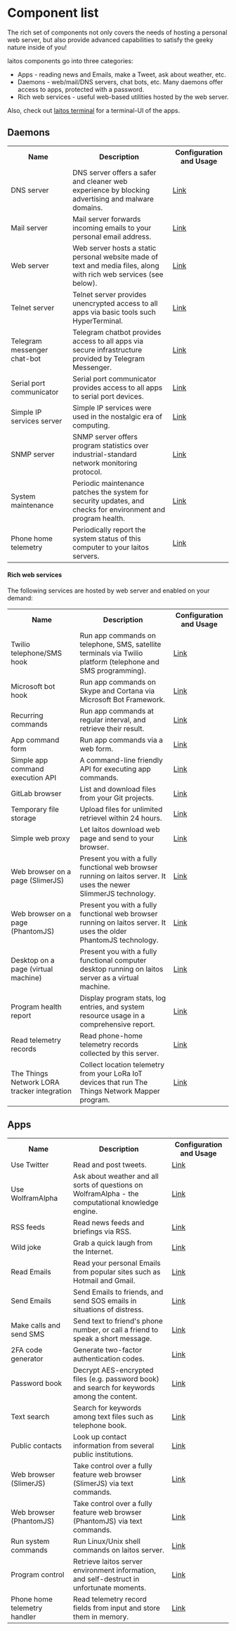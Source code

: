 # Component list
The rich set of components not only covers the needs of hosting a personal web server, but also provide advanced
capabilities to satisfy the geeky nature inside of you!

laitos components go into three categories:
- Apps - reading news and Emails, make a Tweet, ask about weather, etc.
- Daemons - web/mail/DNS servers, chat bots, etc. Many daemons offer access to apps, protected with a password.
- Rich web services - useful web-based utilities hosted by the web server.

Also, check out [laitos terminal](https://github.com/HouzuoGuo/laitos/wiki/Laitos-terminal) for a terminal-UI of
the apps.
## Daemons
<table>
    <tr>
        <th>Name</th>
        <th>Description</th>
        <th>Configuration and Usage</th>
    </tr>
    <tr>
        <td>DNS server</td>
        <td>DNS server offers a safer and cleaner web experience by blocking advertising and malware domains.</td>
        <td><a href="https://github.com/HouzuoGuo/laitos/wiki/%5BDaemon%5D-DNS-server" target="_blank">Link</a></td>
    </tr>
    <tr>
        <td>Mail server</td>
        <td>Mail server forwards incoming emails to your personal email address.</td>
        <td><a href="https://github.com/HouzuoGuo/laitos/wiki/%5BDaemon%5D-mail-server" target="_blank">Link</a></td>
    </tr>
    <tr>
        <td>Web server</td>
        <td>Web server hosts a static personal website made of text and media files, along with rich web services (see below).</td>
        <td><a href="https://github.com/HouzuoGuo/laitos/wiki/%5BDaemon%5D-web-server" target="_blank">Link</a></td>
    </tr>
    <tr>
        <td>Telnet server</td>
        <td>Telnet server provides unencrypted access to all apps via basic tools such HyperTerminal.</td>
        <td><a href="https://github.com/HouzuoGuo/laitos/wiki/%5BDaemon%5D-telnet-server" target="_blank">Link</a></td>
    </tr>
    <tr>
        <td>Telegram messenger chat-bot</td>
        <td>Telegram chatbot provides access to all apps via secure infrastructure provided by Telegram Messenger.</td>
        <td><a href="https://github.com/HouzuoGuo/laitos/wiki/%5BDaemon%5D-telegram-chat-bot" target="_blank">Link</a></td>
    </tr>
    <tr>
        <td>Serial port communicator</td>
        <td>Serial port communicator provides access to all apps to serial port devices.</td>
        <td><a href="https://github.com/HouzuoGuo/laitos/wiki/%5BDaemon%5D-serial-port-communicator" target="_blank">Link</a></td>
    </tr>
    <tr>
        <td>Simple IP services server</td>
        <td>Simple IP services were used in the nostalgic era of computing.</td>
        <td><a href="https://github.com/HouzuoGuo/laitos/wiki/%5BDaemon%5D-simple-IP-services" target="_blank">Link</a></td>
    </tr>
    <tr>
        <td>SNMP server</td>
        <td>SNMP server offers program statistics over industrial-standard network monitoring protocol.</td>
        <td><a href="https://github.com/HouzuoGuo/laitos/wiki/%5BDaemon%5D-SNMP-server" target="_blank">Link</a></td>
    </tr>
    <tr>
        <td>System maintenance</td>
        <td>Periodic maintenance patches the system for security updates, and checks for environment and program health.</td>
        <td><a href="https://github.com/HouzuoGuo/laitos/wiki/%5BDaemon%5D-system-maintenance" target="_blank">Link</a></td>
    </tr>
    <tr>
        <td>Phone home telemetry</td>
        <td>Periodically report the system status of this computer to your laitos servers.</td>
        <td><a href="https://github.com/HouzuoGuo/laitos/wiki/%5BDaemon%5D-phone-home-telemetry" target="_blank">Link</a></td>
    </tr>
</table>

#### Rich web services
The following services are hosted by web server and enabled on your demand:

<table>
    <tr>
        <th>Name</th>
        <th>Description</th>
        <th>Configuration and Usage</th>
    </tr>
    <tr>
        <td>Twilio telephone/SMS hook</td>
        <td>Run app commands on telephone, SMS, satellite terminals via Twilio platform (telephone and SMS programming).</td>
        <td><a href="https://github.com/HouzuoGuo/laitos/wiki/%5BWeb-service%5D-Twilio-telephone-SMS-hook" target="_blank">Link</a></td>
    </tr>
    <tr>
        <td>Microsoft bot hook</td>
        <td>Run app commands on Skype and Cortana via Microsoft Bot Framework.</td>
        <td><a href="https://github.com/HouzuoGuo/laitos/wiki/%5BWeb-service%5D-Microsoft-bot-hook" target="_blank">Link</a></td>
    </tr>
    <tr>
        <td>Recurring commands</td>
        <td>Run app commands at regular interval, and retrieve their result.</td>
        <td><a href="https://github.com/HouzuoGuo/laitos/wiki/%5BWeb-service%5D-recurring-commands" target="_blank">Link</a></td>
    </tr>
    <tr>
        <td>App command form</td>
        <td>Run app commands via a web form.</td>
        <td><a href="https://github.com/HouzuoGuo/laitos/wiki/%5BWeb-service%5D-invoke-app-command" target="_blank">Link</a></td>
    </tr>
    <tr>
        <td>Simple app command execution API</td>
        <td>A command-line friendly API for executing app commands.</td>
        <td><a href="https://github.com/HouzuoGuo/laitos/wiki/%5BWeb-service%5D-simple-app-command-execution-API" target="_blank">Link</a></td>
    </tr>
    <tr>
        <td>GitLab browser</td>
        <td>List and download files from your Git projects.</td>
        <td><a href="https://github.com/HouzuoGuo/laitos/wiki/%5BWeb-service%5D-GitLab-browser" target="_blank">Link</a></td>
    </tr>
    <tr>
        <td>Temporary file storage</td>
        <td>Upload files for unlimited retrievel within 24 hours.</td>
        <td><a href="https://github.com/HouzuoGuo/laitos/wiki/%5BWeb-service%5D-temporary-file-storage" target="_blank">Link</a></td>
    </tr>
    <tr>
        <td>Simple web proxy</td>
        <td>Let laitos download web page and send to your browser.</td>
        <td><a href="https://github.com/HouzuoGuo/laitos/wiki/%5BWeb-service%5D-simple-proxy" target="_blank">Link</a></td>
    </tr>
    <tr>
        <td>Web browser on a page (SlimerJS)</td>
        <td>Present you with a fully functional web browser running on laitos server. It uses the newer SlimmerJS technology.</td>
        <td><a href="https://github.com/HouzuoGuo/laitos/wiki/%5BWeb-service%5D-web-browser-on-a-page-(SlimerJS)" target="_blank">Link</a></td>
    </tr>
    <tr>
        <td>Web browser on a page (PhantomJS)</td>
        <td>Present you with a fully functional web browser running on laitos server. It uses the older PhantomJS technology.</td>
        <td><a href="https://github.com/HouzuoGuo/laitos/wiki/%5BWeb-service%5D-web-browser-on-a-page-(PhantomJS)" target="_blank">Link</a></td>
    </tr>
    <tr>
        <td>Desktop on a page (virtual machine)</td>
        <td>Present you with a fully functional computer desktop running on laitos server as a virtual machine.</td>
        <td><a href="https://github.com/HouzuoGuo/laitos/wiki/%5BWeb-service%5D-desktop-on-a-page-(virtual-machine)" target="_blank">Link</a></td>
    </tr>
    <tr>
        <td>Program health report</td>
        <td>Display program stats, log entries, and system resource usage in a comprehensive report.</td>
        <td><a href="https://github.com/HouzuoGuo/laitos/wiki/%5BWeb-service%5D-program-health-report" target="_blank">Link</a></td>
    </tr>
    <tr>
        <td>Read telemetry records</td>
        <td>Read phone-home telemetry records collected by this server.</td>
        <td><a href="https://github.com/HouzuoGuo/laitos/wiki/%5BWeb-service%5D-read-telemetry-records" target="_blank">Link</a></td>
    </tr>
    <tr>
        <td>The Things Network LORA tracker integration</td>
        <td>Collect location telemetry from your LoRa IoT devices that run The Things Network Mapper program.</td>
        <td><a href="https://github.com/HouzuoGuo/laitos/wiki/%5BWeb-service%5D-the-things-network-LORA-tracker-integration" target="_blank">Link</a></td>
    </tr>
</table>

## Apps
<table>
    <tr>
        <th>Name</th>
        <th>Description</th>
        <th>Configuration and Usage</th>
    </tr>
    <tr>
        <td>Use Twitter</td>
        <td>Read and post tweets.</td>
        <td><a href="https://github.com/HouzuoGuo/laitos/wiki/%5BApp%5D-Twitter" target="_blank">Link</a></td>
    </tr>
    <tr>
        <td>Use WolframAlpha</td>
        <td>Ask about weather and all sorts of questions on WolframAlpha - the computational knowledge engine.</td>
        <td><a href="https://github.com/HouzuoGuo/laitos/wiki/%5BApp%5D-WolframAlpha" target="_blank">Link</a></td>
    </tr>
    <tr>
        <td>RSS feeds</td>
        <td>Read news feeds and briefings via RSS.</td>
        <td><a href="https://github.com/HouzuoGuo/laitos/wiki/%5BApp%5D-RSS-reader" target="_blank">Link</a></td>
    </tr>
    <tr>
        <td>Wild joke</td>
        <td>Grab a quick laugh from the Internet.</td>
        <td><a href="https://github.com/HouzuoGuo/laitos/wiki/%5BApp%5D-wild-joke" target="_blank">Link</a></td>
    </tr>
    <tr>
        <td>Read Emails</td>
        <td>Read your personal Emails from popular sites such as Hotmail and Gmail.</td>
        <td><a href="https://github.com/HouzuoGuo/laitos/wiki/%5BApp%5D-reading-emails" target="_blank">Link</a></td>
    </tr>
    <tr>
        <td>Send Emails</td>
        <td>Send Emails to friends, and send SOS emails in situations of distress.</td>
        <td><a href="https://github.com/HouzuoGuo/laitos/wiki/%5BApp%5D-sending-emails" target="_blank">Link</a></td>
    </tr>
    <tr>
        <td>Make calls and send SMS</td>
        <td>Send text to friend's phone number, or call a friend to speak a short message.</td>
        <td><a href="https://github.com/HouzuoGuo/laitos/wiki/%5BApp%5D-make-calls-and-send-SMS" target="_blank">Link</a></td>
    </tr>
    <tr>
        <td>2FA code generator</td>
        <td>Generate two-factor authentication codes.</td>
        <td><a href="https://github.com/HouzuoGuo/laitos/wiki/%5BApp%5D-two-factor-authentication-code-generator" target="_blank">Link</a></td>
    </tr>
    <tr>
        <td>Password book</td>
        <td>Decrypt AES-encrypted files (e.g. password book) and search for keywords among the content.</td>
        <td><a href="https://github.com/HouzuoGuo/laitos/wiki/%5BApp%5D-find-text-in-AES-encrypted-files" target="_blank">Link</a></td>
    </tr>
    <tr>
        <td>Text search</td>
        <td>Search for keywords among text files such as telephone book.</td>
        <td><a href="https://github.com/HouzuoGuo/laitos/wiki/%5BApp%5D-text-search" target="_blank">Link</a></td>
    </tr>
    <tr>
        <td>Public contacts</td>
        <td>Look up contact information from several public institutions.</td>
        <td><a href="https://github.com/HouzuoGuo/laitos/wiki/%5BApp%5D-public-institution-contacts" target="_blank">Link</a></td>
    </tr>
    <tr>
        <td>Web browser (SlimerJS)</td>
        <td>Take control over a fully feature web browser (SlimerJS) via text commands.</td>
        <td><a href="https://github.com/HouzuoGuo/laitos/wiki/%5BApp%5D-interactive-web-browser-(SlimerJS)" target="_blank">Link</a></td>
    </tr>
    <tr>
        <td>Web browser (PhantomJS)</td>
        <td>Take control over a fully feature web browser (PhantomJS) via text commands.</td>
        <td><a href="https://github.com/HouzuoGuo/laitos/wiki/%5BApp%5D-interactive-web-browser-(PhantomJS)" target="_blank">Link</a></td>
    </tr>
    <tr>
        <td>Run system commands</td>
        <td>Run Linux/Unix shell commands on laitos server.</td>
        <td><a href="https://github.com/HouzuoGuo/laitos/wiki/%5BApp%5D-run-system-commands" target="_blank">Link</a></td>
    </tr>
    <tr>
        <td>Program control</td>
        <td>Retrieve laitos server environment information, and self-destruct in unfortunate moments.</td>
        <td><a href="https://github.com/HouzuoGuo/laitos/wiki/%5BApp%5D-inspect-and-control-server-environment" target="_blank">Link</a></td>
    </tr>
    <tr>
        <td>Phone home telemetry handler</td>
        <td>Read telemetry record fields from input and store them in memory.</td>
        <td><a href="https://github.com/HouzuoGuo/laitos/wiki/%5BApp%5D-phone-home-telemetry-handler" target="_blank">Link</a></td>
    </tr>
</table>
